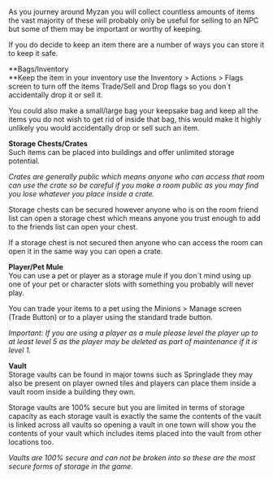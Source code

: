 As you journey around Myzan you will collect countless amounts of items the vast majority of these will probably only be useful for selling to an NPC but some of them may be important or worthy of keeping.

If you do decide to keep an item there are a number of ways you can store it to keep it safe.

**Bags/Inventory  
**Keep the item in your inventory use the Inventory > Actions > Flags screen to turn off the items Trade/Sell and Drop flags so you don\`t accidentally drop it or sell it.

You could also make a small/large bag your keepsake bag and keep all the items you do not wish to get rid of inside that bag, this would make it highly unlikely you would accidentally drop or sell such an item.

**Storage Chests/Crates**  
Such items can be placed into buildings and offer unlimited storage potential.

_Crates are generally public which means anyone who can access that room can use the crate so be careful if you make a room public as you may find you lose whatever you place inside a crate._

Storage chests can be secured however anyone who is on the room friend list can open a storage chest which means anyone you trust enough to add to the friends list can open your chest.

If a storage chest is not secured then anyone who can access the room can open it in the same way you can open a crate.

**Player/Pet Mule**  
You can use a pet or player as a storage mule if you don\`t mind using up one of your pet or character slots with something you probably will never play.

You can trade your items to a pet using the Minions > Manage screen (Trade Button) or to a player using the standard trade button.

_Important: If you are using a player as a mule please level the player up to at least level 5 as the player may be deleted as part of maintenance if it is level 1._

**Vault**  
Storage vaults can be found in major towns such as Springlade they may also be present on player owned tiles and players can place them inside a vault room inside a building they own.

Storage vaults are 100% secure but you are limited in terms of storage capacity as each storage vault is exactly the same the contents of the vault is linked across all vaults so opening a vault in one town will show you the contents of your vault which includes items placed into the vault from other locations too.

_Vaults are 100% secure and can not be broken into so these are the most secure forms of storage in the game._